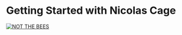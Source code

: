 # Getting Started with Nicolas Cage

[![NOT THE BEES](https://i.giphy.com/media/gdLQUV83NZi1O/giphy.webp)](https://youtu.be/EVCrmXW6-Pk)